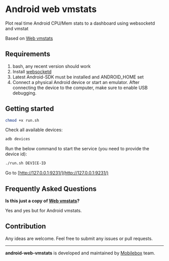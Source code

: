# Android web vmstats

Plot real time Android CPU/Mem stats to a dashboard using websocketd and vmstat

Based on [Web vmstats](https://github.com/joewalnes/web-vmstats)

## Requirements

1. bash, any recent version should work
2. Install [websocketd](https://github.com/joewalnes/websocketd)
3. Latest Android-SDK must be installed and ANDROID_HOME set
4. Connect a physical Android device or start an emulator. After connecting the device to the computer, make sure to enable USB debugging.

## Getting started

```bash
chmod +x run.sh
```

Check all available devices:

```bash
adb devices
```

Run the below command to start the service (you need to provide the device id):

```bash
./run.sh DEVICE-ID
```

Go to [http://127.0.0.1:9231/](http://127.0.0.1:9231/)

## Frequently Asked Questions

**Is this just a copy of [Web vmstats](https://github.com/joewalnes/web-vmstats)?**

Yes and yes but for Android vmstats.

## Contribution

Any ideas are welcome. Feel free to submit any issues or pull requests.

---
**android-web-vmstats** is developed and maintained by [Mobilebox](http://mobileboxlab.com) team.
